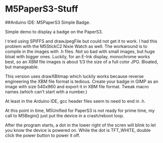 # M5PaperS3-Stuff

##Arduino IDE: M5PaperS3 Simple Badge.

Simple demo to display a badge on the PaperS3.

I tried using SPIFFS and drawJpegFile but could not get it to work. I had this problem with the M5StickC2 Nixie Watch as well. The workaround is to compile in the images with .h files. Not so bad with small images, but huge bloat with bigger ones. Luckily, for an E-Ink display, monochrome works best, so an XBM file images is about 1/3 the size of a full color JPG. Bloated, but manageable.

This version uses drawXBitmap which luckily works because reverse
engineering the XBM file format is tedious. Create your badge in GIMP as an image with size 540x960 and export it in XBM file format. Tweak macro names (which can't start with a number.)

At least in the Arduino IDE, gcc header files seem to need to end in .h.

At this point in time, M5Unified for PaperS3 is not ready for prime time,
my call to M5Begin() just put the device in a crash/reboot loop.

After the program starts, a dot in the lower right of the scren will blink
to let you know the device is powered on. While the dot is TFT_WHITE, 
double click the power button to power it off.





